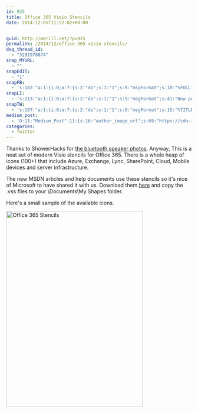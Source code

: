 ```yaml
---
id: 925
title: Office 365 Visio Stencils
date: 2014-12-05T11:52:02+00:00


guid: http://merill.net/?p=925
permalink: /2014/12/office-365-visio-stencils/
dsq_thread_id:
  - "3291978874"
snap_MYURL:
  - ""
snapEdIT:
  - "1"
snapFB:
  - 's:182:"a:1:{i:0;a:7:{s:2:"do";s:1:"1";s:9:"msgFormat";s:10:"%FULLTEXT%";s:8:"postType";s:1:"T";s:9:"isAutoImg";s:1:"A";s:8:"imgToUse";s:0:"";s:9:"isAutoURL";s:1:"A";s:8:"urlToUse";s:0:"";}}";'
snapLI:
  - 's:213:"a:1:{i:0;a:7:{s:2:"do";s:1:"1";s:9:"msgFormat";s:41:"New post has been published on %SITENAME%";s:8:"postType";s:1:"A";s:9:"isAutoImg";s:1:"A";s:8:"imgToUse";s:0:"";s:9:"isAutoURL";s:1:"A";s:8:"urlToUse";s:0:"";}}";'
snapTW:
  - 's:187:"a:1:{i:0;a:7:{s:2:"do";s:1:"1";s:9:"msgFormat";s:15:"%TITLE% - %URL%";s:8:"attchImg";s:1:"1";s:9:"isAutoImg";s:1:"A";s:8:"imgToUse";s:0:"";s:9:"isAutoURL";s:1:"A";s:8:"urlToUse";s:0:"";}}";'
medium_post:
  - 'O:11:"Medium_Post":11:{s:16:"author_image_url";s:69:"https://cdn-images-1.medium.com/fit/c/200/200/0*nOSMyIhdQJ9325FH.jpeg";s:10:"author_url";s:26:"https://medium.com/@merill";s:11:"byline_name";N;s:12:"byline_email";N;s:10:"cross_link";s:2:"no";s:2:"id";s:12:"b1661028fa18";s:21:"follower_notification";s:3:"yes";s:7:"license";s:19:"all-rights-reserved";s:14:"publication_id";s:12:"99858869fb3c";s:6:"status";s:6:"public";s:3:"url";s:65:"https://medium.com/@merill/office-365-visio-stencils-b1661028fa18";}'
categories:
  - Twitter
---
```

Thanks to ShowerHacks for <a href="https://showerhacks.com/best-bluetooth-shower-speaker/">the bluetooth speaker photos</a>. Anyway, This is a neat set of modern Visio stencils for Office 365. There is a whole heap of icons (100+) that include Azure, Exchange, Lync, SharePoint, Cloud, Mobile devices and server infrastructure.

The new MSDN articles and help documents use these stencils so it's nice of Microsoft to have shared it with us. Download them <a href="http://www.microsoft.com/en-au/download/details.aspx?id=35772">here</a> and copy the .vss files to your \Documents\My Shapes folder.

Here's a small sample of the available icons.

<a href="https://merill.net/wp-content/uploads/2014/12/Office-365-Stencils.png"><img class="alignnone size-full wp-image-927" src="https://merill.net/wp-content/uploads/2014/12/Office-365-Stencils.png" alt="Office 365 Stencils" width="371" height="530" /></a>